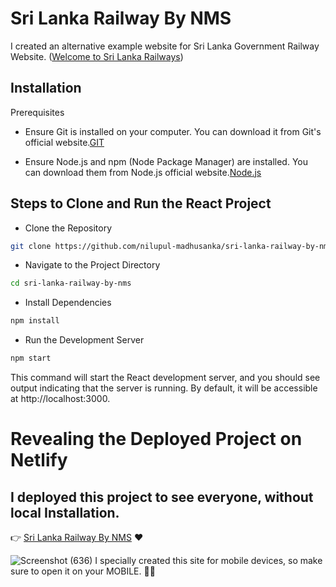 # Sri Lanka Railway By NMS
I created an alternative example website for Sri Lanka Government Railway Website.  ([Welcome to Sri Lanka Railways](http://www.railway.gov.lk/web/))
## Installation
Prerequisites

- Ensure Git is installed on your computer. You can download it from Git's official website.[GIT](https://git-scm.com/)

- Ensure Node.js and npm (Node Package Manager) are installed. You can download them from Node.js official website.[Node.js](https://nodejs.org/)

## Steps to Clone and Run the React Project

- Clone the Repository
```bash
git clone https://github.com/nilupul-madhusanka/sri-lanka-railway-by-nms.git
```
- Navigate to the Project Directory
```bash
cd sri-lanka-railway-by-nms
```
- Install Dependencies
```bash
npm install
```
- Run the Development Server
```bash
npm start
```
This command will start the React development server, and you should see output indicating that the server is running. By default, it will be accessible at http://localhost:3000.

# Revealing the Deployed Project on Netlify
## I deployed this project to see everyone, without local Installation.
:point_right: [Sri Lanka Railway By NMS](https://sri-lanka-railway-by-nms.netlify.app/) :heart:

![Screenshot (636)](https://github.com/user-attachments/assets/c9b2806b-1856-4edf-90e4-99b69b270385)
I specially created this site for mobile devices, so make sure to open it on your MOBILE. 💙🔥
